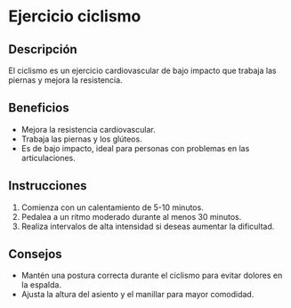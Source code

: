 # Ejercicio ciclismo

## Descripción
El ciclismo es un ejercicio cardiovascular de bajo impacto que trabaja las piernas y mejora la resistencia.

## Beneficios
- Mejora la resistencia cardiovascular.
- Trabaja las piernas y los glúteos.
- Es de bajo impacto, ideal para personas con problemas en las articulaciones.

## Instrucciones
1. Comienza con un calentamiento de 5-10 minutos.
2. Pedalea a un ritmo moderado durante al menos 30 minutos.
3. Realiza intervalos de alta intensidad si deseas aumentar la dificultad.

## Consejos
- Mantén una postura correcta durante el ciclismo para evitar dolores en la espalda.
- Ajusta la altura del asiento y el manillar para mayor comodidad.